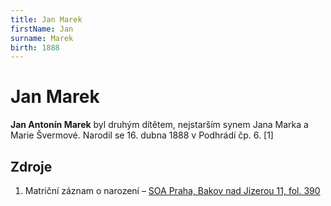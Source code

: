 ```yaml
---
title: Jan Marek
firstName: Jan
surname: Marek
birth: 1888
---
```

# Jan Marek

**Jan Antonín Marek** byl druhým dítětem, nejstarším synem Jana Marka a Marie Švermové. Narodil se 16. dubna 1888 v Podhrádí čp. 6. [1]

## Zdroje

1. Matriční záznam o narození – [SOA Praha, Bakov nad Jizerou 11, fol. 390](https://ebadatelna.soapraha.cz/d/3755/189)